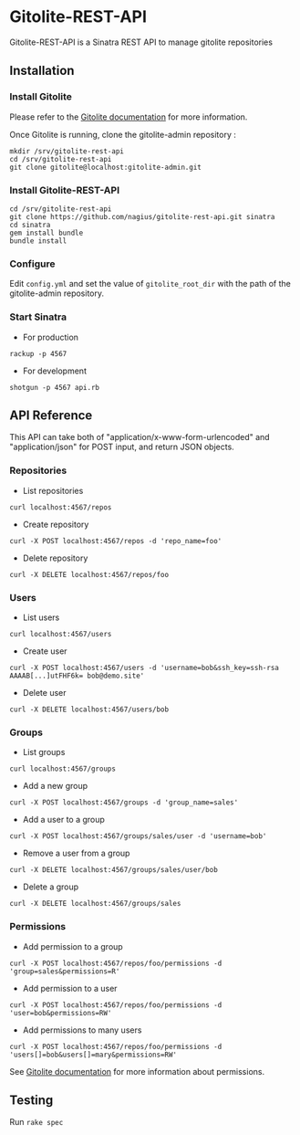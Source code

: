 Gitolite-REST-API
=================

Gitolite-REST-API is a Sinatra REST API to manage gitolite repositories

Installation
------------

### Install Gitolite

Please refer to the [Gitolite documentation](http://gitolite.com/gitolite/index.html) for more information.

Once Gitolite is running, clone the gitolite-admin repository :

```
mkdir /srv/gitolite-rest-api
cd /srv/gitolite-rest-api
git clone gitolite@localhost:gitolite-admin.git
```

### Install Gitolite-REST-API

```
cd /srv/gitolite-rest-api
git clone https://github.com/nagius/gitolite-rest-api.git sinatra
cd sinatra
gem install bundle
bundle install
```

### Configure

Edit `config.yml` and set the value of `gitolite_root_dir` with the path of the gitolite-admin repository.

### Start Sinatra

 * For production

`rackup -p 4567`

 * For development

`shotgun -p 4567 api.rb`

API Reference
-------------

This API can take both of "application/x-www-form-urlencoded" and "application/json" for POST input, and return JSON objects.

### Repositories

 * List repositories

`curl localhost:4567/repos`

 * Create repository

`curl -X POST localhost:4567/repos -d 'repo_name=foo'`

  * Delete repository

`curl -X DELETE localhost:4567/repos/foo`

### Users

 * List users

`curl localhost:4567/users`

 * Create user

`curl -X POST localhost:4567/users -d 'username=bob&ssh_key=ssh-rsa AAAAB[...]utFHF6k= bob@demo.site'`

 * Delete user

`curl -X DELETE localhost:4567/users/bob`

### Groups

 * List groups

`curl localhost:4567/groups`

 * Add a new group

`curl -X POST localhost:4567/groups -d 'group_name=sales'`

 * Add a user to a group

`curl -X POST localhost:4567/groups/sales/user -d 'username=bob'`

 * Remove a user from a group

`curl -X DELETE localhost:4567/groups/sales/user/bob`

 * Delete a group

`curl -X DELETE localhost:4567/groups/sales`

### Permissions

 * Add permission to a group

`curl -X POST localhost:4567/repos/foo/permissions -d 'group=sales&permissions=R'`

 * Add permission to a user

`curl -X POST localhost:4567/repos/foo/permissions -d 'user=bob&permissions=RW'`

 * Add permissions to many users

`curl -X POST localhost:4567/repos/foo/permissions -d 'users[]=bob&users[]=mary&permissions=RW'`

See [Gitolite documentation](http://gitolite.com/gitolite/index.html) for more information about permissions.


Testing
-------

Run `rake spec`


